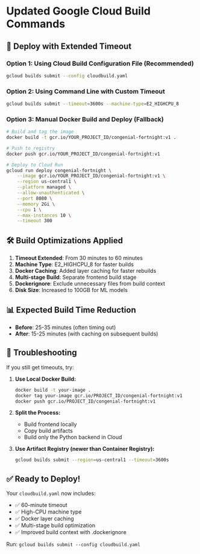 # Updated Google Cloud Build Commands

## 🚀 Deploy with Extended Timeout

### Option 1: Using Cloud Build Configuration File (Recommended)
```bash
gcloud builds submit --config cloudbuild.yaml
```

### Option 2: Using Command Line with Custom Timeout
```bash
gcloud builds submit --timeout=3600s --machine-type=E2_HIGHCPU_8
```

### Option 3: Manual Docker Build and Deploy (Fallback)
```bash
# Build and tag the image
docker build -t gcr.io/YOUR_PROJECT_ID/congenial-fortnight:v1 .

# Push to registry
docker push gcr.io/YOUR_PROJECT_ID/congenial-fortnight:v1

# Deploy to Cloud Run
gcloud run deploy congenial-fortnight \
    --image gcr.io/YOUR_PROJECT_ID/congenial-fortnight:v1 \
    --region us-central1 \
    --platform managed \
    --allow-unauthenticated \
    --port 8080 \
    --memory 2Gi \
    --cpu 1 \
    --max-instances 10 \
    --timeout 300
```

## 🛠 Build Optimizations Applied

1. **Timeout Extended**: From 30 minutes to 60 minutes
2. **Machine Type**: E2_HIGHCPU_8 for faster builds
3. **Docker Caching**: Added layer caching for faster rebuilds
4. **Multi-stage Build**: Separate frontend build stage
5. **Dockerignore**: Exclude unnecessary files from build context
6. **Disk Size**: Increased to 100GB for ML models

## 📊 Expected Build Time Reduction

- **Before**: 25-35 minutes (often timing out)
- **After**: 15-25 minutes (with caching on subsequent builds)

## 🔧 Troubleshooting

If you still get timeouts, try:

1. **Use Local Docker Build:**
   ```bash
   docker build -t your-image .
   docker tag your-image gcr.io/PROJECT_ID/congenial-fortnight:v1
   docker push gcr.io/PROJECT_ID/congenial-fortnight:v1
   ```

2. **Split the Process:**
   - Build frontend locally
   - Copy build artifacts
   - Build only the Python backend in Cloud

3. **Use Artifact Registry (newer than Container Registry):**
   ```bash
   gcloud builds submit --region=us-central1 --timeout=3600s
   ```

## ✅ Ready to Deploy!

Your `cloudbuild.yaml` now includes:
- ✅ 60-minute timeout
- ✅ High-CPU machine type
- ✅ Docker layer caching
- ✅ Multi-stage build optimization
- ✅ Improved build context with .dockerignore

Run: `gcloud builds submit --config cloudbuild.yaml`